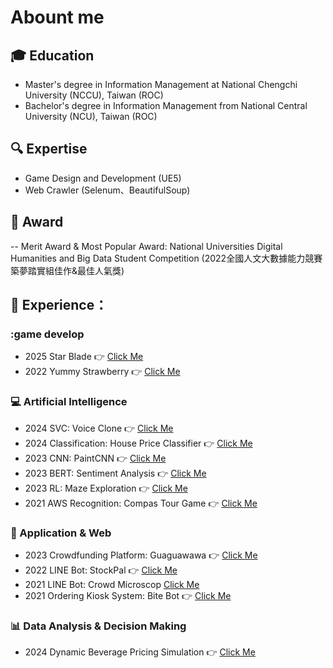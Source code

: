 # Abount me

##  :mortar_board: Education
- Master's degree in Information Management at National Chengchi University (NCCU), Taiwan (ROC)
- Bachelor's degree in Information Management from National Central University (NCU), Taiwan (ROC)

## :mag: Expertise
- Game Design and Development (UE5)
- Web Crawler (Selenum、BeautifulSoup)

## :school_satchel: Award
-- Merit Award &  Most Popular Award: National Universities Digital Humanities and Big Data Student Competition  (2022全國人文大數據能力競賽築夢踏實組佳作&最佳人氣獎)

## :muscle: Experience：

### :game develop
- 2025 Star Blade 👉 [Click Me]()
- 2022 Yummy Strawberry 👉 [Click Me]()
### :computer: Artificial Intelligence
- 2024 SVC: Voice Clone 👉 [Click Me](https://github.com/chickenmaru/2024_PersonalProject_SVC_VoiceClone)
- 2024 Classification: House Price Classifier  👉 [Click Me](https://github.com/chickenmaru/2024_CourseProject_Classification_HousePriceClassifier)
- 2023 CNN: PaintCNN  👉 [Click Me](https://github.com/chickenmaru/2023_CouseAssignment_CNN_PaintCNN)
- 2023 BERT: Sentiment Analysis  👉 [Click Me](https://github.com/chickenmaru/2023_CouseAssignment_BERT_SentimentAnalysis)
- 2023 RL: Maze Exploration  👉 [Click Me](https://github.com/chickenmaru/2023_CouseAssignment_RL_MazeExploration)
- 2021 AWS Recognition: Compas Tour Game  👉 [Click Me](https://github.com/chickenmaru/2021_CourseProject_AWSRecognition_AICompasTourGame)

### :iphone: Application & Web 
- 2023 Crowdfunding Platform: Guaguawawa  👉 [Click Me](https://github.com/chickenmaru/2023_CourseProject_CrowdfundingPlatform_Guaguawawa)
- 2022 LINE Bot: StockPal 👉 [Click Me](https://github.com/chickenmaru/2022_CourseProject_LINEBOT_StockPal)
- 2021 LINE Bot: Crowd Microscop [Click Me](https://github.com/chickenmaru/-2021_CompetitionProject_LINEBOT_CrowdMicroscope)
- 2021 Ordering Kiosk System: Bite Bot 👉 [Click Me]()

### :bar_chart: Data Analysis & Decision Making
- 2024 Dynamic Beverage Pricing Simulation 👉 [Click Me](https://github.com/chickenmaru/2024_CourseProject_DynamicBeveragePricingSimulation)
<!---
chickenmaru/chickenmaru is a ✨ special ✨ repository because its `README.md` (this file) appears on your GitHub profile.
You can click the Preview link to take a look at your changes.
--->
